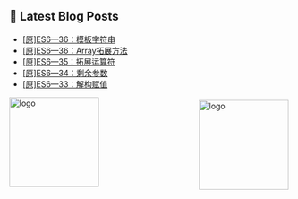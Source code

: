 ## 📕 Latest Blog Posts

<!-- BLOG-POST-LIST:START -->
- [[原]ES6—36：模板字符串](https://blog.csdn.net/sinat_41696687/article/details/114252336)
- [[原]ES6—36：Array拓展方法](https://blog.csdn.net/sinat_41696687/article/details/114250469)
- [[原]ES6—35：拓展运算符](https://blog.csdn.net/sinat_41696687/article/details/114239691)
- [[原]ES6—34：剩余参数](https://blog.csdn.net/sinat_41696687/article/details/114239327)
- [[原]ES6—33：解构赋值](https://blog.csdn.net/sinat_41696687/article/details/114228948)
<!-- BLOG-POST-LIST:END -->
<img src="https://github-readme-stats.vercel.app/api?username=qq1120637483&show_icons=true" alt="logo" height="160" align="right" style="margin: 5px; margin-bottom: 20px;" />

<img src="https://github-profile-trophy.vercel.app/?username=qq1120637483&theme=flat&column=7" alt="logo" height="160" align="center" style="margin: auto; margin-bottom: 20px;" />


<!--
**qq1120637483/qq1120637483** is a ✨ _special_ ✨ repository because its `README.md` (this file) appears on your GitHub profile.

Here are some ideas to get you started:

- 🔭 I’m currently working on ...
- 🌱 I’m currently learning ...
- 👯 I’m looking to collaborate on ...
- 🤔 I’m looking for help with ...
- 💬 Ask me about ...
- 📫 How to reach me: ...
- 😄 Pronouns: ...
- ⚡ Fun fact: ...
-->
